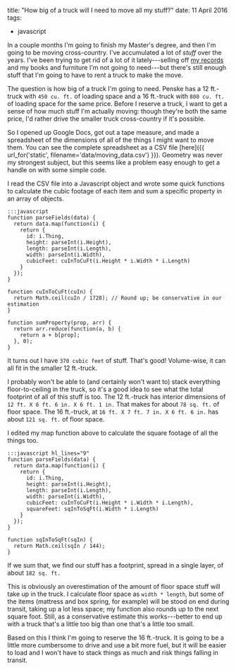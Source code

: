 title: "How big of a truck will I need to move all my stuff?"
date: 11 April 2016
tags:
  - javascript

In a couple months I'm going to finish my Master's degree, and then I'm going to be moving cross-country. I've accumulated a lot of *stuff* over the years. I've been trying to get rid of a lot of it lately---selling off [my records](https://www.discogs.com/seller/RoddyPowers/profile) and my books and furniture I'm not going to need---but there's still enough stuff that I'm going to have to rent a truck to make the move.

The question is how big of a truck I'm going to need. Penske has a 12 ft.-truck with `450 cu. ft.` of loading space and a 16 ft.-truck with `800 cu. ft.` of loading space for the same price. Before I reserve a truck, I want to get a sense of how much stuff I'm actually moving: though they're both the same price, I'd rather drive the smaller truck cross-country if it's possible.

So I opened up Google Docs, got out a tape measure, and made a spreadsheet of the dimensions of all of the things I might want to move them. You can see the complete spreadsheet as a CSV file [here]({{ url_for('static', filename='data/moving_data.csv') }}). Geometry was never my strongest subject, but this seems like a problem easy enough to get a handle on with some simple code.

I read the CSV file into a Javascript object and wrote some quick functions to calculate the cubic footage of each item and sum a specific property in an array of objects.
    
    :::javascript
    function parseFields(data) {
      return data.map(function(i) {
        return {
          id: i.Thing,
          height: parseInt(i.Height),
          length: parseInt(i.Length),
          width: parseInt(i.Width),
          cubicFeet: cuInToCuFt(i.Height * i.Width * i.Length)
        }
      });
    }

    function cuInToCuFt(cuIn) {
      return Math.ceil(cuIn / 1728); // Round up; be conservative in our estimation
    }

    function sumProperty(prop, arr) {
      return arr.reduce(function(a, b) {
        return a + b[prop];
      }, 0);
    }

It turns out I have `370 cubic feet` of stuff. That's good! Volume-wise, it can all fit in the smaller 12 ft.-truck.

I probably won't be able to (and certainly won't want to) stack everything floor-to-ceiling in the truck, so it's a good idea to see what the total footprint of all of this stuff is too. The 12 ft.-truck has interior dimensions of `12 ft. X 6 ft. 6 in. X 6 ft. 1 in.` That makes for about `78 sq. ft.` of floor space. The 16 ft.-truck, at `16 ft. X 7 ft. 7 in. X 6 ft. 6 in.` has about `121 sq. ft.` of floor space.

I edited my map function above to calculate the square footage of all the things too.

    :::javascript hl_lines="9"
    function parseFields(data) {
      return data.map(function(i) {
        return {
          id: i.Thing,
          height: parseInt(i.Height),
          length: parseInt(i.Length),
          width: parseInt(i.Width),
          cubicFeet: cuInToCuFt(i.Height * i.Width * i.Length),
          squareFeet: sqInToSqFt(i.Width * i.Length)
        }
      });
    }

    function sqInToSqFt(sqIn) {
      return Math.ceil(sqIn / 144);
    }

If we sum that, we find our stuff has a footprint, spread in a single layer, of about `182 sq. ft.`

This is obviously an overestimation of the amount of floor space stuff will take up in the truck. I calculate floor space as `width * length`, but some of the items (mattress and box spring, for example) will be stood on end during transit, taking up a lot less space; my function also rounds up to the next square foot. Still, as a conservative estimate this works---better to end up with a truck that's a little too big than one that's a little too small.

Based on this I think I'm going to reserve the 16 ft.-truck. It is going to be a little more cumbersome to drive and use a bit more fuel, but it will be easier to load and I won't have to stack things as much and risk things falling in transit.
